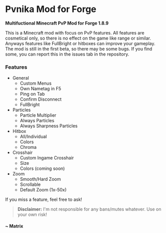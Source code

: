 # Pvnika Mod for Forge

**Multifuctional Minecraft PvP Mod for Forge 1.8.9**

This is a Minecraft mod with focus on PvP features. All features are cosmetical only, so there is no effect on the game like range or similar. Anyways features like FullBright or hitboxes can improve your gameplay.
The mod is still in the first beta, so there may be some bugs. If you find some, you can report this in the issues tab in the repository.

### Features

- General
  - Custom Menus
  - Own Nametag in F5
  - Ping on Tab
  - Confirm Disconnect
  - FullBright
- Particles
  - Particle Multiplier
  - Always Particles
  - Always Sharpness Particles
- Hitbox
  - All/Individual
  - Colors
  - Chroma
- Crosshair
  - Custom Ingame Crosshair
  - Size
  - Colors (coming soon)
- Zoom
  - Smooth/Hard Zoom
  - Scrollable
  - Default Zoom (1x-50x)

If you miss a feature, feel free to ask!

> **Disclaimer:** I'm not responsible for any bans/mutes whatever. Use on your own risk!

#### ~ Matrix